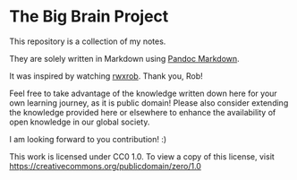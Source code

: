 # The Big Brain Project 

This repository is a collection of my notes.

They are solely written in Markdown using [Pandoc Markdown](https://pandoc.org).

It was inspired by watching [rwxrob](https://twitch.tv/rwxrob). Thank you, Rob!

Feel free to take advantage of the knowledge written down here for your own learning journey, as it is public domain!
Please also consider extending the knowledge provided here or elsewhere to enhance the availability of open knowledge in our global society.

I am looking forward to you contribution! :)

This work is licensed under CC0 1.0. To view a copy of this license, visit https://creativecommons.org/publicdomain/zero/1.0

